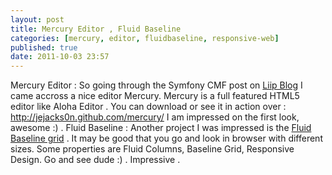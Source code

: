```yaml
---
layout: post
title: Mercury Editor , Fluid Baseline
categories: [mercury, editor, fluidbaseline, responsive-web]
published: true
date: 2011-10-03 23:57
---
```

Mercury Editor : So going through the Symfony CMF post on [Liip Blog](http://liip.ch) I came accross a nice editor Mercury. Mercury is a full featured HTML5 editor like Aloha Editor . You can download or see it in action over : http://jejacks0n.github.com/mercury/ I am impressed on the first look, awesome :) . Fluid Baseline : Another project I was impressed is the [Fluid Baseline grid](http://fluidbaselinegrid.com/) . It may be good that you go and look in browser with different sizes. Some properties are Fluid Columns, Baseline Grid, Responsive Design. Go and see dude :) . Impressive .  
